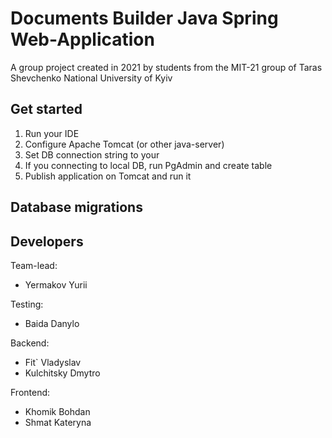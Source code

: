 # Documents Builder Java Spring Web-Application #

A group project created in 2021 by students from the MIT-21 group of Taras Shevchenko National University of Kyiv

## Get started ##

1. Run your IDE
2. Configure Apache Tomcat (or other java-server)
3. Set DB connection string to your
4. If you connecting to local DB, run PgAdmin and create table
5. Publish application on Tomcat and run it

## Database migrations ##



## Developers ##
Team-lead:
- Yermakov Yurii

Testing:
- Baida Danylo

Backend:
- Fit\` Vladyslav
- Kulchitsky Dmytro

Frontend:
- Khomik Bohdan
- Shmat Kateryna
